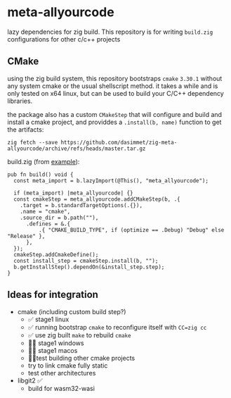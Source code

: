 # meta-allyourcode

lazy dependencies for zig build.
This repository is for writing `build.zig` configurations for other c/c++ projects

## CMake

using the zig build system, this repository bootstraps `cmake` `3.30.1` without any system cmake
or the usual shellscript method. it takes a while and is only tested on x64 linux,
but can be used to build your C/C++ dependency libraries.

the package also has a custom `CMakeStep` that will configure and build and install a cmake project,
and providdes a `.install(b, name)` function to get the artifacts:
```
zig fetch --save https://github.com/dasimmet/zig-meta-allyourcode/archive/refs/heads/master.tar.gz
```
build.zig (from [example](./example/build.zig)):
```
pub fn build() void {
  const meta_import = b.lazyImport(@This(), "meta_allyourcode");

  if (meta_import) |meta_allyourcode| {}
  const cmakeStep = meta_allyourcode.addCMakeStep(b, .{
    .target = b.standardTargetOptions(.{}),
    .name = "cmake",
    .source_dir = b.path(""),
      .defines = &.{
          .{ "CMAKE_BUILD_TYPE", if (optimize == .Debug) "Debug" else "Release" },
      },
  });
  cmakeStep.addCmakeDefine();
  const install_step = cmakeStep.install(b, "");
  b.getInstallStep().dependOn(&install_step.step);
}
```

## Ideas for integration

- cmake (including custom build step?)
  - ✅ stage1 linux
  - ✅ running bootstrap `cmake` to reconfigure itself with `CC=zig cc`
  - ✅ use zig built `make` to rebuild `cmake`
  - 🏃‍♂️ stage1 windows
  - 🏃‍♂️ stage1 macos
  - 🏃‍♂️test building other cmake projects
  - try to link cmake fully static
  - test other architectures
- libgit2 ✅
  - build for wasm32-wasi
